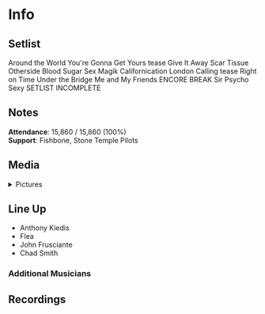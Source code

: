 # Info

## Setlist

Around the World
You're Gonna Get Yours tease
Give It Away
Scar Tissue
Otherside
Blood Sugar Sex Magik
Californication
London Calling tease
Right on Time
Under the Bridge
Me and My Friends
ENCORE BREAK
Sir Psycho Sexy
SETLIST INCOMPLETE

## Notes

**Attendance**: 15,860 / 15,860 (100%)
<br>
**Support**: Fishbone, Stone Temple Pilots

## Media 

<details>
  <summary>Pictures</summary>
  <!--<img alt="Setlist" title="Setlist" src="_.jpg" height="200" />
  <img alt="Clipping" title="Clipping" src="_.jpg" height="200" />
  <img alt="Flyer" title="Flyer" src="_.jpg" height="200" />-->
</details>

## Line Up

* Anthony Kiedis
* Flea
* John Frusciante
* Chad Smith

### Additional Musicians

## Recordings
